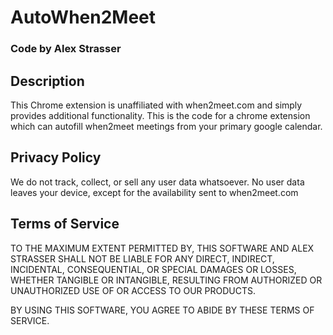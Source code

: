 # AutoWhen2Meet

### Code by Alex Strasser

## Description
This Chrome extension is unaffiliated with when2meet.com and simply provides additional functionality.
This is the code for a chrome extension which can autofill when2meet meetings from your primary google calendar.

## Privacy Policy
We do not track, collect, or sell any user data whatsoever. No user data leaves your device, except for the availability sent to when2meet.com

## Terms of Service

TO THE MAXIMUM EXTENT PERMITTED BY, THIS SOFTWARE AND ALEX STRASSER SHALL NOT BE LIABLE FOR ANY DIRECT, INDIRECT, INCIDENTAL, CONSEQUENTIAL, OR SPECIAL DAMAGES OR LOSSES, WHETHER TANGIBLE OR INTANGIBLE, RESULTING FROM AUTHORIZED OR UNAUTHORIZED USE OF OR ACCESS TO OUR PRODUCTS.

BY USING THIS SOFTWARE, YOU AGREE TO ABIDE BY THESE TERMS OF SERVICE.
